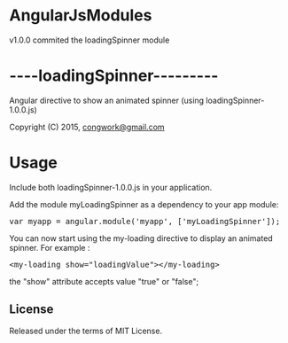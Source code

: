 # AngularJsModules
v1.0.0 commited the loadingSpinner module

<h1>----loadingSpinner---------</h1>

Angular directive to show an animated spinner (using loadingSpinner-1.0.0.js)

Copyright (C) 2015, congwork@gmail.com

<h1>Usage</h1>

Include both loadingSpinner-1.0.0.js in your application.

<script src="loadingSpinner-1.0.0.js"></script>

Add the module myLoadingSpinner as a dependency to your app module:
<div class="highlight highlight-source-js">
<pre><span class="pl-k">var</span> myapp <span class="pl-k">=</span> angular.module(<span class="pl-s"><span class="pl-pds">'</span>myapp<span class="pl-pds">'</span></span>, [<span class="pl-s"><span class="pl-pds">'</span>myLoadingSpinner<span class="pl-pds">'</span></span>]);</pre></div>


You can now start using the my-loading directive to display an animated spinner. For example :
<div class="highlight highlight-text-html-basic">
<pre>&lt;<span class="pl-ent">my-loading</span> <span class="pl-e">show="loadingValue"</span>&gt;&lt;/<span class="pl-ent">my-loading</span>&gt;</pre></div>


the "show" attribute accepts value "true" or "false";
<h2>License</h2>
<p>Released under the terms of MIT License.</p>
